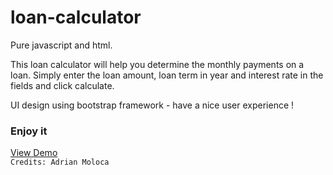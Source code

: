# loan-calculator

Pure javascript and html.

This loan calculator will help you determine the monthly payments on a loan. 
Simply enter the loan amount, loan term in year and interest rate in the fields and click calculate.

UI design using bootstrap framework - have a nice user experience !

<h3>Enjoy it</h3>
<a href="https://www.adymoloca.com/app/loan-calculator/" target="_blank">View Demo<a/><br>
<code>Credits: Adrian Moloca</code>
